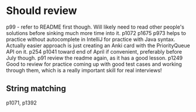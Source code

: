 # Should review
p99 - refer to README first though. Will likely need to read other people's solutions before sinking much more time 
into it.
p1072
p1675
p973 helps to practice without autocomplete in IntelliJ for practice with Java syntax. Actually easier approach is 
just creating an Anki card with the PriorityQueue API on it.
p254
p1041 toward end of April if convenient, preferably before July though.
p91 review the readme again, as it has a good lesson.
p1249 Good to review for practice coming up with good test cases and working through them, which is a really 
important  skill for real interviews!
## String matching
p1071, p1392
